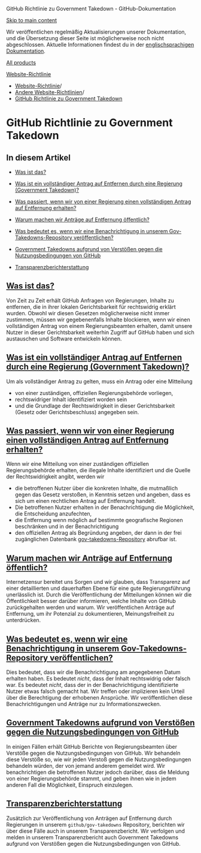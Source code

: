 GitHub Richtlinie zu Government Takedown - GitHub-Dokumentation

[Skip to main content](#main-content)

Wir veröffentlichen regelmäßig Aktualisierungen unserer Dokumentation, und die Übersetzung dieser Seite ist möglicherweise noch nicht abgeschlossen. Aktuelle Informationen findest du in der [englischsprachigen Dokumentation](/en).

[All products](/de)

[Website-Richtlinie](/de/site-policy)

* [Website-Richtlinie](/de/site-policy)/
* [Andere Website-Richtlinien](/de/site-policy/other-site-policies)/
* [GitHub Richtlinie zu Government Takedown](/de/site-policy/other-site-policies/github-government-takedown-policy)

GitHub Richtlinie zu Government Takedown
==========

In diesem Artikel
----------

* [Was ist das?](#what-is-this)

* [Was ist ein vollständiger Antrag auf Entfernen durch eine Regierung (Government Takedown)?](#what-is-a-complete-government-takedown-request)

* [Was passiert, wenn wir von einer Regierung einen vollständigen Antrag auf Entfernung erhalten?](#what-happens-when-we-receive-a-complete-takedown-request-from-a-government)

* [Warum machen wir Anträge auf Entfernung öffentlich?](#why-do-we-publicly-post-takedown-notices)

* [Was bedeutet es, wenn wir eine Benachrichtigung in unserem Gov-Takedowns-Repository veröffentlichen?](#what-does-it-mean-if-we-post-a-notice-in-our-gov-takedowns-repository)

* [Government Takedowns aufgrund von Verstößen gegen die Nutzungsbedingungen von GitHub](#government-takedowns-based-on-violations-of-githubs-terms-of-service)

* [Transparenzberichterstattung](#transparency-reporting)

[Was ist das?](#what-is-this)
----------

Von Zeit zu Zeit erhält GitHub Anfragen von Regierungen, Inhalte zu entfernen, die in ihrer lokalen Gerichtsbarkeit für rechtswidrig erklärt wurden. Obwohl wir diesen Gesetzen möglicherweise nicht immer zustimmen, müssen wir gegebenenfalls Inhalte blockieren, wenn wir einen vollständigen Antrag von einem Regierungsbeamten erhalten, damit unsere Nutzer in dieser Gerichtsbarkeit weiterhin Zugriff auf GitHub haben und sich austauschen und Software entwickeln können.

[Was ist ein vollständiger Antrag auf Entfernen durch eine Regierung (Government Takedown)?](#what-is-a-complete-government-takedown-request)
----------

Um als vollständiger Antrag zu gelten, muss ein Antrag oder eine Mitteilung

* von einer zuständigen, offiziellen Regierungsbehörde vorliegen,
* rechtswidriger Inhalt identifiziert worden sein
* und die Grundlage der Rechtswidrigkeit in dieser Gerichtsbarkeit (Gesetz oder Gerichtsbeschluss) angegeben sein.

[Was passiert, wenn wir von einer Regierung einen vollständigen Antrag auf Entfernung erhalten?](#what-happens-when-we-receive-a-complete-takedown-request-from-a-government)
----------

Wenn wir eine Mitteilung von einer zuständigen offiziellen Regierungsbehörde erhalten, die illegale Inhalte identifiziert und die Quelle der Rechtswidrigkeit angibt, werden wir

* die betroffenen Nutzer über die konkreten Inhalte, die mutmaßlich gegen das Gesetz verstoßen, in Kenntnis setzen und angeben, dass es sich um einen rechtlichen Antrag auf Entfernung handelt.
* Die betroffenen Nutzer erhalten in der Benachrichtigung die Möglichkeit, die Entscheidung anzufechten,
* die Entfernung wenn möglich auf bestimmte geografische Regionen beschränken und in der Benachrichtigung
* den offiziellen Antrag als Begründung angeben, der dann in der frei zugänglichen Datenbank [gov-takedowns-Repository](https://github.com/github/gov-takedowns) abrufbar ist.

[Warum machen wir Anträge auf Entfernung öffentlich?](#why-do-we-publicly-post-takedown-notices)
----------

Internetzensur bereitet uns Sorgen und wir glauben, dass Transparenz auf einer detaillierten und dauerhaften Ebene für eine gute Regierungsführung unerlässlich ist. Durch die Veröffentlichung der Mitteilungen können wir die Öffentlichkeit besser darüber informieren, welche Inhalte von GitHub zurückgehalten werden und warum. Wir veröffentlichen Anträge auf Entfernung, um ihr Potenzial zu dokumentieren, Meinungsfreiheit zu unterdrücken.

[Was bedeutet es, wenn wir eine Benachrichtigung in unserem Gov-Takedowns-Repository veröffentlichen?](#what-does-it-mean-if-we-post-a-notice-in-our-gov-takedowns-repository)
----------

Dies bedeutet, dass wir die Benachrichtigung am angegebenen Datum erhalten haben. Es bedeutet *nicht*, dass der Inhalt rechtswidrig oder falsch war. Es bedeutet *nicht*, dass der in der Benachrichtigung identifizierte Nutzer etwas falsch gemacht hat. Wir treffen oder implizieren kein Urteil über die Berechtigung der erhobenen Ansprüche. Wir veröffentlichen diese Benachrichtigungen und Anträge nur zu Informationszwecken.

[Government Takedowns aufgrund von Verstößen gegen die Nutzungsbedingungen von GitHub](#government-takedowns-based-on-violations-of-githubs-terms-of-service)
----------

In einigen Fällen erhält GitHub Berichte von Regierungsbeamten über Verstöße gegen die Nutzungsbedingungen von GitHub. Wir behandeln diese Verstöße so, wie wir jeden Verstoß gegen die Nutzungsbedingungen behandeln würden, der von jemand anderem gemeldet wird. Wir benachrichtigen die betroffenen Nutzer jedoch darüber, dass die Meldung von einer Regierungsbehörde stammt, und geben ihnen wie in jedem anderen Fall die Möglichkeit, Einspruch einzulegen.

[Transparenzberichterstattung](#transparency-reporting)
----------

Zusätzlich zur Veröffentlichung von Anträgen auf Entfernung durch Regierungen in unserem `github/gov-takedowns` Repository, berichten wir über diese Fälle auch in unserem Transparenzbericht. Wir verfolgen und melden in unserem Transparenzbericht auch Government Takedowns aufgrund von Verstößen gegen die Nutzungsbedingungen von GitHub.

